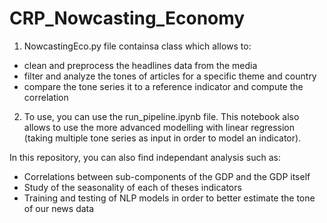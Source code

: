 # CRP_Nowcasting_Economy

1. NowcastingEco.py file containsa class which allows to:
- clean and preprocess the headlines data from the media
- filter and analyze the tones of articles for a specific theme and country
- compare the tone series it to a reference indicator and compute the correlation

2. To use, you can use the run_pipeline.ipynb file. This notebook also allows to use the more advanced modelling with linear regression (taking multiple tone series as input in order to model an indicator).

In this repository, you can also find independant analysis such as:
- Correlations between sub-components of the GDP and the GDP itself
- Study of the seasonality of each of theses indicators
- Training and testing of NLP models in order to better estimate the tone of our news data 

